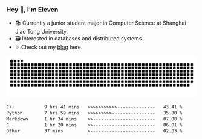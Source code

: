 ### Hey 👋, I'm Eleven

- 📚 Currently a junior student major in Computer Science at Shanghai Jiao Tong University.
- 🗃️ Interested in databases and distributed systems.
- ✨ Check out my [blog](https://blog.eleven.wiki) here.

![github contribution grid snake animation](https://raw.githubusercontent.com/El-even-11/El-even-11/output/github-contribution-grid-snake.svg)

<!--START_SECTION:waka-->

```text
C++           9 hrs 41 mins   >>>>>>>>>>>--------------   43.41 %
Python        7 hrs 59 mins   >>>>>>>>>----------------   35.80 %
Markdown      1 hr 34 mins    >>-----------------------   07.08 %
C             1 hr 20 mins    >>-----------------------   06.01 %
Other         37 mins         >------------------------   02.83 %
```

<!--END_SECTION:waka-->
